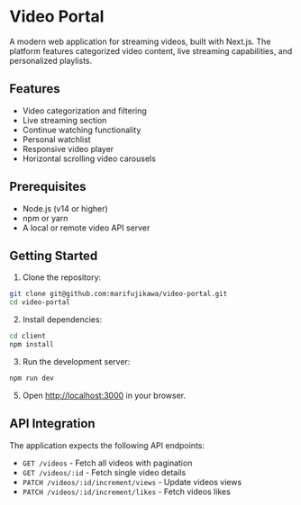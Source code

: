 # Video Portal

A modern web application for streaming videos, built with Next.js. The platform features categorized video content, live streaming capabilities, and personalized playlists.

## Features

- Video categorization and filtering
- Live streaming section
- Continue watching functionality
- Personal watchlist
- Responsive video player
- Horizontal scrolling video carousels

## Prerequisites

- Node.js (v14 or higher)
- npm or yarn
- A local or remote video API server

## Getting Started

1. Clone the repository:
```bash
git clone git@github.com:marifujikawa/video-portal.git
cd video-portal
```

2. Install dependencies:
```bash
cd client
npm install
```

3. Run the development server:
```bash
npm run dev
````

5. Open [http://localhost:3000](http://localhost:3000) in your browser.


## API Integration

The application expects the following API endpoints:

- `GET /videos` - Fetch all videos with pagination
- `GET /videos/:id` - Fetch single video details
- `PATCH /videos/:id/increment/views` - Update videos views
- `PATCH /videos/:id/increment/likes` - Fetch videos likes


